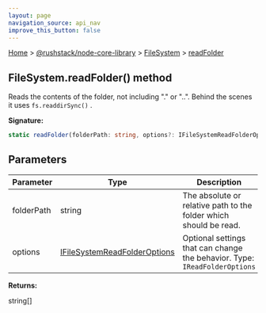 ```yaml
---
layout: page
navigation_source: api_nav
improve_this_button: false
---
```



[Home](./index.md) &gt; [@rushstack/node-core-library](./node-core-library.md) &gt; [FileSystem](./node-core-library.filesystem.md) &gt; [readFolder](./node-core-library.filesystem.readfolder.md)

## FileSystem.readFolder() method

Reads the contents of the folder, not including "." or "..". Behind the scenes it uses `fs.readdirSync()` .

<b>Signature:</b>

```typescript
static readFolder(folderPath: string, options?: IFileSystemReadFolderOptions): string[];
```

## Parameters

|  Parameter | Type | Description |
|  --- | --- | --- |
|  folderPath | string | The absolute or relative path to the folder which should be read. |
|  options | [IFileSystemReadFolderOptions](./node-core-library.ifilesystemreadfolderoptions.md) | Optional settings that can change the behavior. Type: <code>IReadFolderOptions</code> |

<b>Returns:</b>

string\[\]
